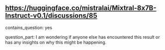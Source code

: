 ## https://huggingface.co/mistralai/Mixtral-8x7B-Instruct-v0.1/discussions/85

contains_question: yes

question_part: I am wondering if anyone else has encountered this result or has any insights on why this might be happening.